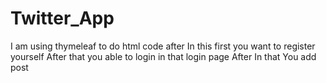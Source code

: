 # Twitter_App

I am using thymeleaf to do html code after In this first you want to register yourself After that you able to login in that login page After In that You add post
